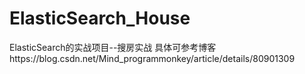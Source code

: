# ElasticSearch_House
ElasticSearch的实战项目--搜房实战   具体可参考博客https://blog.csdn.net/Mind_programmonkey/article/details/80901309
